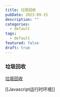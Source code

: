 ```yaml
---
title: 垃圾回收
pubDate: 2023-09-15
description: ""
categories:
  - default
tags:
  - default
featured: false
draft: true
---
```

### 垃圾回收

[垃圾回收](https://zh.javascript.info/garbage-collection)

[[Javascript运行时环境]]